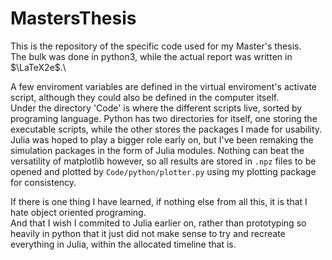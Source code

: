# MastersThesis

This is the repository of the specific code used for my Master's thesis.\
The bulk was done in python3, while the actual report was written in $\LaTeX2e$.\

A few enviroment variables are defined in the virtual enviroment's activate script, although they could also be defined in the computer itself.\
Under the directory 'Code' is where the different scripts live, sorted by programing language. 
Python has two directories for itself, one storing the executable scripts, while the other stores the packages I made for usability.
Julia was hoped to play a bigger role early on, but I've been remaking the simulation packages in the form of Julia modules.
Nothing can beat the versatility of matplotlib however, so all results are stored in `.npz` files to be opened and plotted by 
`Code/python/plotter.py` using my plotting package for consistency.

If there is one thing I have learned, if nothing else from all this, it is that I hate object oriented programing.\
And that I wish I commited to Julia earlier on, rather than prototyping so heavily in python that it just did not make sense to 
try and recreate everything in Julia, within the allocated timeline that is.
